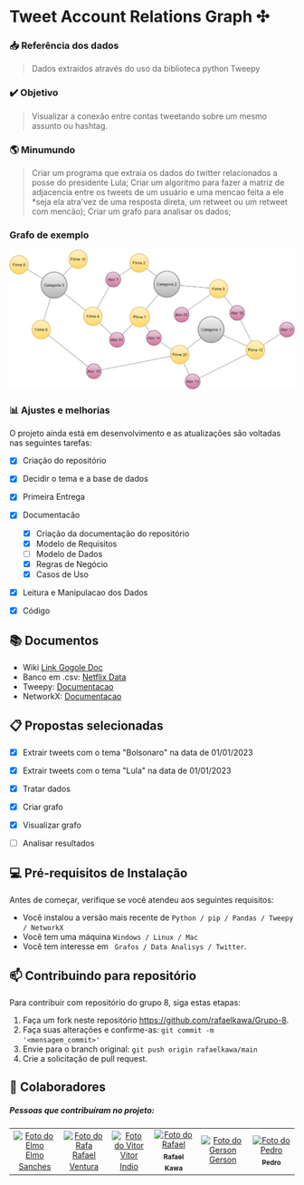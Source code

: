 # Tweet Account Relations Graph ✣


<!---Esses são exemplos. Veja https://shields.io para outras pessoas ou para personalizar este conjunto de escudos. Você pode querer incluir dependências, status do projeto e informações de licença aqui--->

<!---
![GitHub repo size](https://img.shields.io/github/repo-size/iuricode/README-template?style=for-the-badge)
![GitHub language count](https://img.shields.io/github/languages/count/iuricode/README-template?style=for-the-badge)
![GitHub forks](https://img.shields.io/github/forks/iuricode/README-template?style=for-the-badge)
![Bitbucket open issues](https://img.shields.io/bitbucket/issues/iuricode/README-template?style=for-the-badge)
![Bitbucket open pull requests](https://img.shields.io/bitbucket/pr-raw/iuricode/README-template?style=for-the-badge)
--->


### 📥 Referência dos dados
> Dados extraídos através do uso da biblioteca python Tweepy

### ✔️ Objetivo
> Visualizar a conexão entre contas tweetando sobre um mesmo assunto ou hashtag.

### 🌎 Minumundo
>  Criar um programa que extraia os dados do twitter relacionados a posse do presidente Lula; Criar um algoritmo para fazer a matriz de adjacencia entre os tweets de um usuário e uma mencao feita a ele *seja ela atra'vez de uma resposta direta, um retweet ou um retweet com mencão); Criar um grafo para analisar os dados;

### Grafo de exemplo
<img src="assets/grafos-Categoria-filme-atores.drawio.png" alt="EXEMPLO DO GRAFO">

### 📊 Ajustes e melhorias

O projeto ainda está em desenvolvimento e as atualizações são voltadas nas seguintes tarefas:

- [x] Criação do repositório
- [x] Decidir o tema e a base de dados
- [x] Primeira Entrega
- [x] Documentacão 
  - [x] Criação da documentação do repositório
  - [x] Modelo de Requisitos
  - [ ] Modelo de Dados
  - [x] Regras de Negócio
  - [x] Casos de Uso
- [x] Leitura e Manipulacao dos Dados
- [x] Código


## 📚 Documentos

- Wiki [Link Gogole Doc](https://docs.google.com/document/d/1UWSSgoKCm9E-zEY7kq5JNXwa7IkFpLV12K-KCv8bp5U/edit?usp=sharing)
- Banco em .csv: [Netflix Data](<data/netflix_titles.csv>)
- Tweepy: [Documentacao](https://docs.tweepy.org/en/stable/)
- NetworkX: [Documentacao](https://networkx.org/documentation/networkx-1.9/)

## 📋 Propostas selecionadas

- [x] Extrair tweets com o tema "Bolsonaro" na data de 01/01/2023
- [x] Extrair tweets com o tema "Lula" na data de 01/01/2023
- [x] Tratar dados
- [x] Criar grafo
- [x] Visualizar grafo
- [ ] Analisar resultados


## 💻 Pré-requisitos de Instalação

Antes de começar, verifique se você atendeu aos seguintes requisitos:
<!---Estes são apenas requisitos de exemplo. Adicionar, duplicar ou remover conforme necessário--->
* Você instalou a versão mais recente de `Python / pip / Pandas / Tweepy / NetworkX `
* Você tem uma máquina `Windows / Linux / Mac `
* Você tem interesse em ` Grafos / Data Analisys / Twitter`.


## 📫 Contribuindo para repositório
<!---Se o seu README for longo ou se você tiver algum processo ou etapas específicas que deseja que os contribuidores sigam, considere a criação de um arquivo CONTRIBUTING.md separado--->
Para contribuir com repositório do grupo 8, siga estas etapas:

1. Faça um fork neste repositório https://github.com/rafaelkawa/Grupo-8.
2. Faça suas alterações e confirme-as: `git commit -m '<mensagem_commit>'`
3. Envie para o branch original: `git push origin rafaelkawa/main`
4. Crie a solicitação de pull request.

## 🤝 Colaboradores

##### Pessoas que contribuíram no projeto:

<table>
  <tr>
    <td align="center">
      <a href="#">
        <img src="https://avatars.githubusercontent.com/u/22893710?s=400&u=ac6b0a06fabd6ea351b70199ea3cd41ff855dc00&v=44" width="100px;" alt="Foto do Elmo"/><br>
        <sub>
          <a href="https://github.com/elmojuh">Elmo Sanches</a>
        </sub>
      </a>
    </td>
    <td align="center">
      <a href="#">
        <img src="https://avatars.githubusercontent.com/u/28628701?s=400&u=0d1b921e35e974b6ebd5e0fa22916e348bb79059&v=4" width="100px;" alt="Foto do Rafa"/><br>
        <sub>
          <a href="https://github.com/rafael-ventura">Rafael Ventura</a>
        </sub>
      </a>
    </td>
    <td align="center">
      <a href="#">
        <img src="https://images-ext-2.discordapp.net/external/61qsYP7cEbsK9rMV_5lkGrygMQSS5t4bkF7EDj45Qkg/%3Fs%3D400%26u%3Dedfba6747868e83c2624008b61494f6e8e6ef1dd%26v%3D4/https/avatars.githubusercontent.com/u/88738275" width="100px;" alt="Foto do Vitor"/><br>
        <sub>
          <a href="https://github.com/vitorindio">Vitor Indio</a>
        </sub>
      </a>
    </td>
    <td align="center">
      <a href="#">
        <img src="https://avatars.githubusercontent.com/u/115169812?v=4" width="100px;" alt="Foto do Rafael"/><br>
        <sub>
          <b>Rafael Kawa</b>
        </sub>
      </a>
    </td>
    <td align="center">
      <a href="#">
        <img src="https://avatars.githubusercontent.com/u/115120895?s=400&u=d27bd5eaf5e9f319353a372c99af6d11b27557ef&v=4)" width="100px;" alt="Foto do Gerson"/><br>
        <sub>
        <a href="https://github.com/eugersonmendonca10">Gerson</a>
        </sub>
      </a>
    </td>
    <td align="center">
      <a href="#">
        <img src="https://avatars.githubusercontent.com/u/64970585?v=4" width="100px;" alt="Foto do Pedro"/><br>
        <sub>
          <b>Pedro</b>
        </sub>
      </a>
    </td>
  </tr>
</table>
